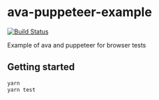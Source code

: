 # ava-puppeteer-example

[![Build Status](https://travis-ci.org/StephenDavidson/mocha-puppeteer-example.svg?branch=master)](https://travis-ci.org/StephenDavidson/ava-puppeteer-example)

Example of ava and puppeteer for browser tests

## Getting started

```bash
yarn
yarn test
```

